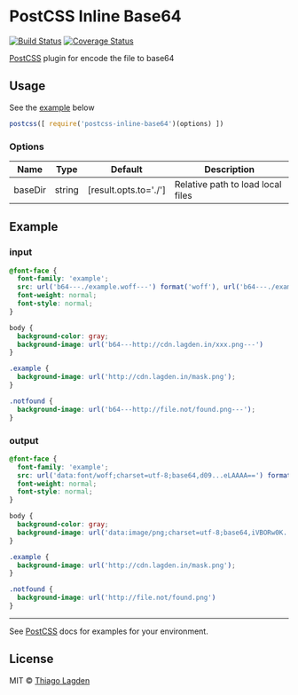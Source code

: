 # PostCSS Inline Base64

[![Build Status][ci-img]][ci]
[![Coverage Status][cover-img]][cover]

[PostCSS](https://github.com/postcss/postcss) plugin for encode the file to base64

[PostCSS]:   https://github.com/postcss/postcss
[ci-img]:    https://travis-ci.org/lagden/postcss-inline-base64.svg
[ci]:        https://travis-ci.org/lagden/postcss-inline-base64
[cover-img]: https://codecov.io/gh/lagden/postcss-inline-base64/branch/master/graph/badge.svg
[cover]:     https://codecov.io/gh/lagden/postcss-inline-base64


## Usage

See the [example](#example) below

```js
postcss([ require('postcss-inline-base64')(options) ])
```

### Options

Name        | Type    | Default                    | Description
----------- | ------- | -------------------------- | -----------
baseDir     | string  | [result.opts.to='./']      | Relative path to load local files


## Example

### input

```css
@font-face {
  font-family: 'example';
  src: url('b64---./example.woff---') format('woff'), url('b64---./example.woff2---') format('woff2');
  font-weight: normal;
  font-style: normal;
}

body {
  background-color: gray;
  background-image: url('b64---http://cdn.lagden.in/xxx.png---')
}

.example {
  background-image: url('http://cdn.lagden.in/mask.png');
}

.notfound {
  background-image: url('b64---http://file.not/found.png---');
}
```

### output

```css
@font-face {
  font-family: 'example';
  src: url('data:font/woff;charset=utf-8;base64,d09...eLAAAA==') format('woff'), url('data:font/woff2;charset=utf-8;base64,d09...eLAAAA==') format('woff2');
  font-weight: normal;
  font-style: normal;
}

body {
  background-color: gray;
  background-image: url('data:image/png;charset=utf-8;base64,iVBORw0K...SuQmCC');
}

.example {
  background-image: url('http://cdn.lagden.in/mask.png');
}

.notfound {
  background-image: url('http://file.not/found.png')
}
```

---

See [PostCSS](https://github.com/postcss/postcss/tree/master/docs) docs for examples for your environment.


## License

MIT © [Thiago Lagden](http://lagden.in)
